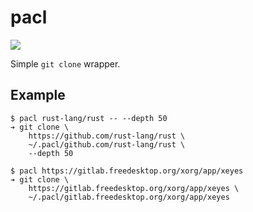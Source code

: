 # pacl

![](https://github.com/Tosainu/pacl/workflows/CI/badge.svg)

Simple `git clone` wrapper.

## Example

```
$ pacl rust-lang/rust -- --depth 50
➔ git clone \
    https://github.com/rust-lang/rust \
    ~/.pacl/github.com/rust-lang/rust \
    --depth 50

$ pacl https://gitlab.freedesktop.org/xorg/app/xeyes
➔ git clone \
    https://gitlab.freedesktop.org/xorg/app/xeyes \
    ~/.pacl/gitlab.freedesktop.org/xorg/app/xeyes
```
